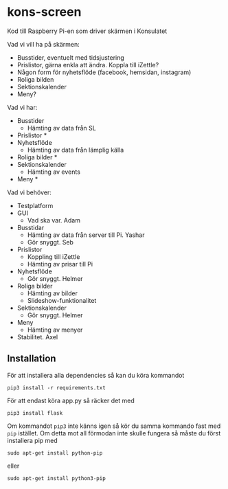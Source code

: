 # kons-screen
Kod till Raspberry Pi-en som driver skärmen i Konsulatet

Vad vi vill ha på skärmen:

* Busstider, eventuelt med tidsjustering
* Prislistor, gärna enkla att ändra. Koppla till iZettle?
* Någon form för nyhetsflöde (facebook, hemsidan, instagram)
* Roliga bilden
* Sektionskalender
* Meny?

Vad vi har:

* Busstider
    * Hämting av data från SL
* Prislistor
    *
* Nyhetsflöde
    * Hämting av data från lämplig källa
* Roliga bilder
    *
* Sektionskalender
    * Hämting av events
* Meny
    *

Vad vi behöver:

* Testplatform
* GUI
    * Vad ska var. Adam
* Busstidar
    * Hämting av data från server till Pi. Yashar
    * Gör snyggt. Seb
* Prislistor
    * Koppling till iZettle
    * Hämting av prisar till Pi
* Nyhetsflöde
    * Gör snyggt. Helmer
* Roliga bilder
    * Hämting av bilder
    * Slideshow-funktionalitet
* Sektionskalender
    * Gör snyggt. Helmer
* Meny
    * Hämting av menyer
* Stabilitet. Axel

## Installation
För att installera alla dependencies så kan du köra kommandot

    pip3 install -r requirements.txt

För att endast köra app.py så räcker det med 

    pip3 install flask

Om kommandot `pip3` inte känns igen så kör du samma kommando fast med `pip` istället.
Om detta mot all förmodan inte skulle fungera så måste du först installera pip med 

    sudo apt-get install python-pip

eller 

    sudo apt-get install python3-pip
